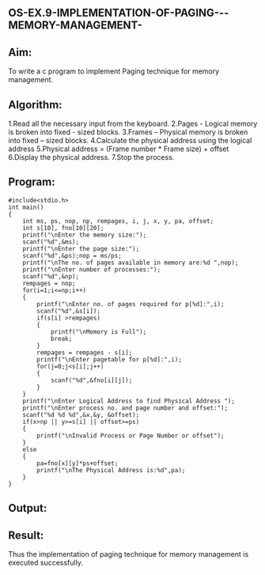 ## OS-EX.9-IMPLEMENTATION-OF-PAGING---MEMORY-MANAGEMENT-
## Aim:
To write a c program to implement Paging technique for memory management.
## Algorithm:
1.Read all the necessary input from the keyboard.
2.Pages - Logical memory is broken into fixed - sized blocks.
3.Frames – Physical memory is broken into fixed – sized blocks.
4.Calculate the physical address using the logical address
5.Physical address = (Frame number * Frame size) + offset
6.Display the physical address.
7.Stop the process.
## Program:
```
#include<stdio.h>
int main()
{
    int ms, ps, nop, np, rempages, i, j, x, y, pa, offset;
    int s[10], fno[10][20];
    printf("\nEnter the memory size:");
    scanf("%d",&ms);
    printf("\nEnter the page size:");
    scanf("%d",&ps);nop = ms/ps;
    printf("\nThe no. of pages available in memory are:%d ",nop);
    printf("\nEnter number of processes:");
    scanf("%d",&np);
    rempages = nop;
    for(i=1;i<=np;i++)
    {
        printf("\nEnter no. of pages required for p[%d]:",i);
        scanf("%d",&s[i]);
        if(s[i] >rempages)
        {
            printf("\nMemory is Full");
            break;
        }
        rempages = rempages - s[i];
        printf("\nEnter pagetable for p[%d]:",i);
        for(j=0;j<s[i];j++)
        {
            scanf("%d",&fno[i][j]);
        }    
    }
    printf("\nEnter Logical Address to find Physical Address ");
    printf("\nEnter process no. and page number and offset:");
    scanf("%d %d %d",&x,&y, &offset);
    if(x>np || y>=s[i] || offset>=ps)
    {
        printf("\nInvalid Process or Page Number or offset");
    }
    else
    {
        pa=fno[x][y]*ps+offset;
        printf("\nThe Physical Address is:%d",pa);
    }
}
```
## Output:

## Result:
Thus the implementation of paging technique for memory management is executed successfully.
